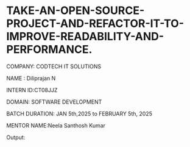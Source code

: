 # TAKE-AN-OPEN-SOURCE-PROJECT-AND-REFACTOR-IT-TO-IMPROVE-READABILITY-AND-PERFORMANCE.

COMPANY: CODTECH IT SOLUTIONS

NAME : Diliprajan N

INTERN ID:CT08JJZ

DOMAIN: SOFTWARE DEVELOPMENT

BATCH DURATION: JAN 5th,2025 to FEBRUARY 5th, 2025

MENTOR NAME:Neela Santhosh Kumar

Output:
